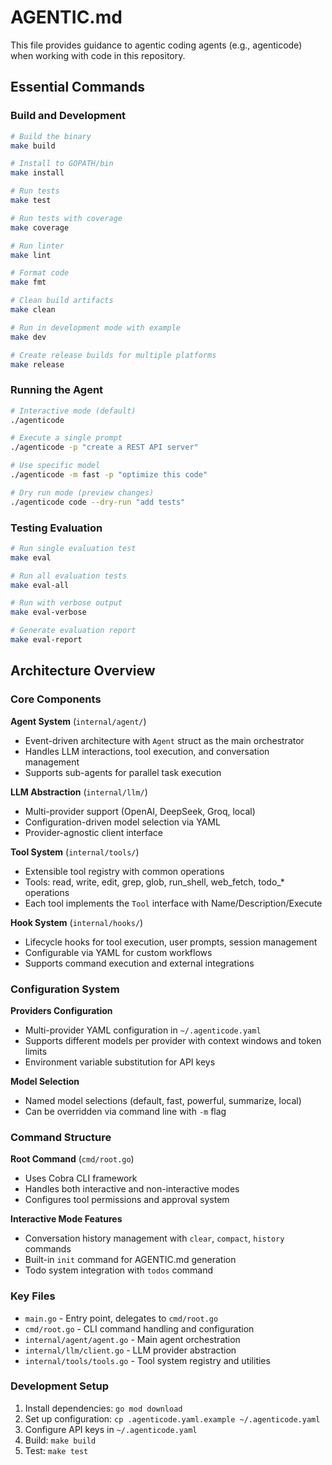 # AGENTIC.md

This file provides guidance to agentic coding agents (e.g., agenticode) when working with code in this repository.

## Essential Commands

### Build and Development
```bash
# Build the binary
make build

# Install to GOPATH/bin
make install

# Run tests
make test

# Run tests with coverage
make coverage

# Run linter
make lint

# Format code
make fmt

# Clean build artifacts
make clean

# Run in development mode with example
make dev

# Create release builds for multiple platforms
make release
```

### Running the Agent
```bash
# Interactive mode (default)
./agenticode

# Execute a single prompt
./agenticode -p "create a REST API server"

# Use specific model
./agenticode -m fast -p "optimize this code"

# Dry run mode (preview changes)
./agenticode code --dry-run "add tests"
```

### Testing Evaluation
```bash
# Run single evaluation test
make eval

# Run all evaluation tests
make eval-all

# Run with verbose output
make eval-verbose

# Generate evaluation report
make eval-report
```

## Architecture Overview

### Core Components

**Agent System** (`internal/agent/`)
- Event-driven architecture with `Agent` struct as the main orchestrator
- Handles LLM interactions, tool execution, and conversation management
- Supports sub-agents for parallel task execution

**LLM Abstraction** (`internal/llm/`)
- Multi-provider support (OpenAI, DeepSeek, Groq, local)
- Configuration-driven model selection via YAML
- Provider-agnostic client interface

**Tool System** (`internal/tools/`)
- Extensible tool registry with common operations
- Tools: read, write, edit, grep, glob, run_shell, web_fetch, todo_* operations
- Each tool implements the `Tool` interface with Name/Description/Execute

**Hook System** (`internal/hooks/`)
- Lifecycle hooks for tool execution, user prompts, session management
- Configurable via YAML for custom workflows
- Supports command execution and external integrations

### Configuration System

**Providers Configuration**
- Multi-provider YAML configuration in `~/.agenticode.yaml`
- Supports different models per provider with context windows and token limits
- Environment variable substitution for API keys

**Model Selection**
- Named model selections (default, fast, powerful, summarize, local)
- Can be overridden via command line with `-m` flag

### Command Structure

**Root Command** (`cmd/root.go`)
- Uses Cobra CLI framework
- Handles both interactive and non-interactive modes
- Configures tool permissions and approval system

**Interactive Mode Features**
- Conversation history management with `clear`, `compact`, `history` commands
- Built-in `init` command for AGENTIC.md generation
- Todo system integration with `todos` command

### Key Files

- `main.go` - Entry point, delegates to `cmd/root.go`
- `cmd/root.go` - CLI command handling and configuration
- `internal/agent/agent.go` - Main agent orchestration
- `internal/llm/client.go` - LLM provider abstraction
- `internal/tools/tools.go` - Tool system registry and utilities

### Development Setup

1. Install dependencies: `go mod download`
2. Set up configuration: `cp .agenticode.yaml.example ~/.agenticode.yaml`
3. Configure API keys in `~/.agenticode.yaml`
4. Build: `make build`
5. Test: `make test`